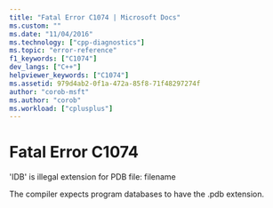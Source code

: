 ```yaml
---
title: "Fatal Error C1074 | Microsoft Docs"
ms.custom: ""
ms.date: "11/04/2016"
ms.technology: ["cpp-diagnostics"]
ms.topic: "error-reference"
f1_keywords: ["C1074"]
dev_langs: ["C++"]
helpviewer_keywords: ["C1074"]
ms.assetid: 979d4ab2-0f1a-472a-85f8-71f48297274f
author: "corob-msft"
ms.author: "corob"
ms.workload: ["cplusplus"]
---
```

# Fatal Error C1074
'IDB' is illegal extension for PDB file: filename  
  
 The compiler expects program databases to have the .pdb extension.